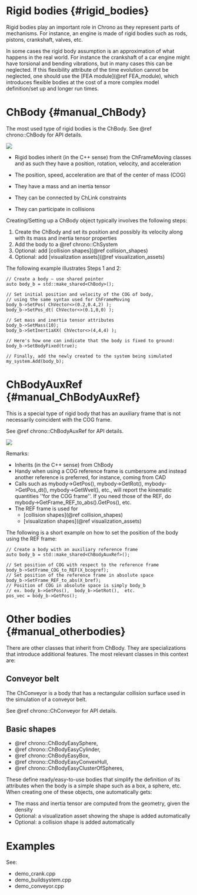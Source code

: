 ﻿
Rigid bodies      {#rigid_bodies}
============

Rigid bodies play an important role in Chrono as they represent parts of mechanisms.
For instance, an engine is made 
of rigid bodies such as rods, pistons, crankshaft, valves, etc. 

In some cases the rigid body assumption 
is an approximation of what happens in the real world. For instance the crankshaft of a car engine might have 
torsional and bending vibrations, but in many cases 
this can be neglected. If this flexibility attribute of the time evolution cannot be neglected, 
one should use the [FEA module](@ref FEA_module), which introduces flexible bodies at the cost of a more complex model definition/set up and longer run times.

# ChBody   {#manual_ChBody}

The most used type of rigid bodies is the ChBody.
See @ref chrono::ChBody for API details.

![](http://www.projectchrono.org/assets/manual/pic_ChBody.png)

- Rigid bodies inherit (in the C++ sense) from the ChFrameMoving classes and as such they have a position, rotation, velocity, and acceleration

- The position, speed, acceleration are that of the center of mass (COG) 

- They have a mass and an inertia tensor

- They can be connected by ChLink constraints

- They can participate in collisions


Creating/Setting up a ChBody object typically involves the following steps:

1. Create the ChBody and set its position and possibly its velocity along with its mass and inertia tensor properties
2. Add the body to a @ref chrono::ChSystem
3. Optional: add [collision shapes](@ref collision_shapes)
4. Optional: add [visualization assets](@ref visualization_assets)

The following example illustrates Steps 1 and 2:

~~~{.cpp}
// Create a body – use shared pointer
auto body_b = std::make_shared<ChBody>();

// Set initial position and velocity of the COG of body,
// using the same syntax used for ChFrameMoving
body_b->SetPos( ChVector<>(0.2,0.4,2) );
body_b->SetPos_dt( ChVector<>(0.1,0,0) );

// Set mass and inertia tensor attributes
body_b->SetMass(10);
body_b->SetInertiaXX( ChVector<>(4,4,4) );

// Here's how one can indicate that the body is fixed to ground:
body_b->SetBodyFixed(true);

// Finally, add the newly created to the system being simulated
my_system.Add(body_b);
~~~

# ChBodyAuxRef   {#manual_ChBodyAuxRef}

This is a special type of rigid body that has an auxiliary 
frame that is not necessarily coincident with the COG frame.

See @ref chrono::ChBodyAuxRef for API details.
 
![](http://www.projectchrono.org/assets/manual/pic_ChBodyAuxRef.png)

Remarks:
- Inherits (in the C++ sense) from ChBody
- Handy when using a COG reference frame is cumbersome and instead another reference is preferred, for instance, coming from CAD
- Calls such as mybody->GetPos(), mybody->GetRot(), mybody->GetPos_dt(), mybody->GetWvel(), etc., will report the kinematic quantities ''for the COG frame''. If you need those of the REF, do mybody->GetFrame_REF_to_abs().GetPos(), etc.
- The REF frame is used for
  - [collision shapes](@ref collision_shapes)
  - [visualization shapes](@ref visualization_assets)

The following is a short example on how to set the position 
of the body using the REF frame:

~~~{.cpp}
// Create a body with an auxiliary reference frame
auto body_b = std::make_shared<ChBodyAuxRef>();

// Set position of COG with respect to the reference frame
body_b->SetFrame_COG_to_REF(X_bcogref);
// Set position of the reference frame in absolute space
body_b->SetFrame_REF_to_abs(X_bref);
// Position of COG in absolute space is simply body_b
// ex. body_b->GetPos(),  body_b->GetRot(),  etc.
pos_vec = body_b->GetPos();
~~~


# Other bodies   {#manual_otherbodies}

There are other classes that inherit from ChBody. They are specializations 
that introduce additional features. The most relevant classes in this context are:


## Conveyor belt   

The ChConveyor is a body that has a rectangular collision surface 
used in the simulation of a conveyor belt.

See @ref chrono::ChConveyor for API details.


## Basic shapes

- @ref chrono::ChBodyEasySphere,
- @ref chrono::ChBodyEasyCylinder,
- @ref chrono::ChBodyEasyBox,
- @ref chrono::ChBodyEasyConvexHull,
- @ref chrono::ChBodyEasyClusterOfSpheres,

These define ready/easy-to-use bodies that simplify the definition of its attributes when the body is a simple shape such as a box, a sphere, etc.
When creating one of these objects, one automatically gets:

- The mass and inertia tensor are computed from the geometry, given the density
- Optional: a visualization asset showing the shape is added automatically
- Optional: a collision shape is added automatically



# Examples
See:
- demo_crank.cpp
- demo_buildsystem.cpp
- demo_conveyor.cpp






